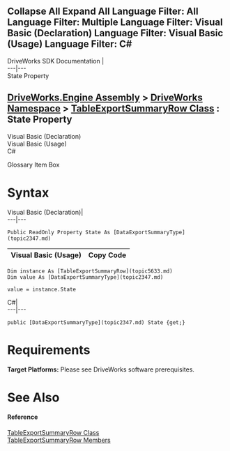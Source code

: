        

 Collapse All Expand All  Language Filter: All  Language Filter: Multiple  Language Filter: Visual Basic (Declaration) Language Filter: Visual Basic (Usage) Language Filter: C#  
---  
DriveWorks SDK Documentation  |   
---|---  
State Property   
  
[DriveWorks.Engine Assembly](topic2156.md) > [DriveWorks Namespace](topic2159.md) > [TableExportSummaryRow Class](topic5633.md) : State Property  
---  
  
Visual Basic (Declaration)    
Visual Basic (Usage)    
C# 

Glossary Item Box

# Syntax

Visual Basic (Declaration)|   
---|---  
      
    
    Public ReadOnly Property State As [DataExportSummaryType](topic2347.md)  
  
Visual Basic (Usage)| Copy Code  
---|---  
      
    
    Dim instance As [TableExportSummaryRow](topic5633.md)
    Dim value As [DataExportSummaryType](topic2347.md)
     
    value = instance.State  
  
C#|   
---|---  
      
    
    public [DataExportSummaryType](topic2347.md) State {get;}  
  
# Requirements

**Target Platforms:** Please see DriveWorks software prerequisites.

# See Also

#### Reference

[TableExportSummaryRow Class](topic5633.md)   
[TableExportSummaryRow Members](topic5634.md)


